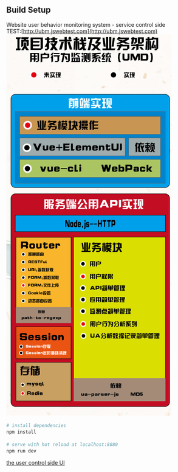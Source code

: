 ## Build Setup
Website user behavior monitoring system - service control side    
TEST:[http://ubm.jswebtest.com](http://ubm.jswebtest.com)   
![image](https://github.com/w89612b/API-User-behavior-monitoring-system-/blob/master/api.png)
``` bash
# install dependencies
npm install

# serve with hot reload at localhost:8080
npm run dev
```
[the user control side UI](https://github.com/w89612b/User-behavior-monitoring-system.git)
